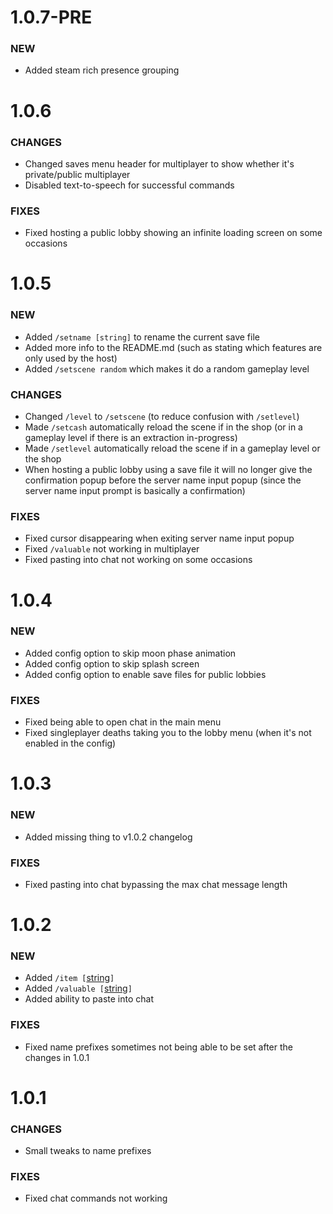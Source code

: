 # 1.0.7-PRE

### NEW

- Added steam rich presence grouping

# 1.0.6

### CHANGES

- Changed saves menu header for multiplayer to show whether it's private/public multiplayer
- Disabled text-to-speech for successful commands

### FIXES

- Fixed hosting a public lobby showing an infinite loading screen on some occasions

# 1.0.5

### NEW

- Added `/setname [string]` to rename the current save file
- Added more info to the README.md (such as stating which features are only used by the host)
- Added `/setscene random` which makes it do a random gameplay level

### CHANGES

- Changed `/level` to `/setscene` (to reduce confusion with `/setlevel`)
- Made `/setcash` automatically reload the scene if in the shop (or in a gameplay level if there is an extraction in-progress)
- Made `/setlevel` automatically reload the scene if in a gameplay level or the shop
- When hosting a public lobby using a save file it will no longer give the confirmation popup before the server name input popup (since the server name input prompt is basically a confirmation)

### FIXES

- Fixed cursor disappearing when exiting server name input popup
- Fixed `/valuable` not working in multiplayer
- Fixed pasting into chat not working on some occasions

# 1.0.4

### NEW

- Added config option to skip moon phase animation
- Added config option to skip splash screen
- Added config option to enable save files for public lobbies

### FIXES

- Fixed being able to open chat in the main menu
- Fixed singleplayer deaths taking you to the lobby menu (when it's not enabled in the config)

# 1.0.3

### NEW

- Added missing thing to v1.0.2 changelog

### FIXES

- Fixed pasting into chat bypassing the max chat message length

# 1.0.2

### NEW

- Added `/item [`[string](https://1a3.uk/games/repo/diffs/?tab=4&tabItems=0)`]`
- Added `/valuable [`[string](https://1a3.uk/games/repo/diffs/?tab=4&tabItems=1)`]`
- Added ability to paste into chat

### FIXES

- Fixed name prefixes sometimes not being able to be set after the changes in 1.0.1

# 1.0.1

### CHANGES

- Small tweaks to name prefixes

### FIXES

- Fixed chat commands not working
